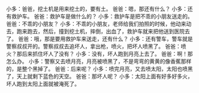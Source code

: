 小多：爸爸，挖土机是用来挖土的，要有土。
爸爸：嗯，那还有什么？
小多：还有救护车。
爸爸：救护车是做什么的？
小多：救护车是把不乖的小朋友送走的。
爸爸：不乖的小朋友？
小多：不乖的小朋友，老师给我们拍照的时候，他动来动去，跑来跑去，然后，撞到挖土机，摔倒，出血了，救护车就来把他送到医院去了。
爸爸：哦，那是要用救护车来送走，还有什么？
小多：还有警车，警车就是警察叔叔开的。警察叔叔去追坏人，拿出枪，喷火，把坏人喷黑了。
爸爸：喷火？那后来抓住坏人了没有？
小多：没有，坏人跑到月亮上去了。
爸爸：啊！那怎么办。
小多：警察又去喷月亮，月亮被喷黑了，不是弯弯的黄黄的像香蕉那样的，是整个黑掉了。
爸爸：后来呢？
小多：喷完月亮，又去喷太阳，太阳也喷黑了，天上就剩下蓝色的天空。
爸爸：那坏人呢？
小多：太阳上面有好多好多火，坏人跑到太阳上面就被淹死了。
